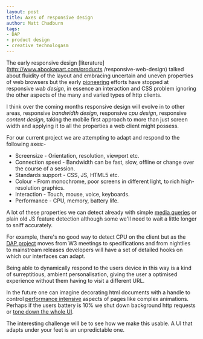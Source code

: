 ```yaml
---
layout: post
title: Axes of responsive design
author: Matt Chadburn
tags:
- DAP
- product design
- creative technologasm
---
```

The early responsive design [literature](http://www.abookapart.com/products
/responsive-web-design) talked about fluidity of the layout and embracing
uncertain and uneven properties of web browsers but the early
[pioneering](http://www.bostonglobe.com/) efforts have stopped at responsive
_web design_, in essence an interaction and CSS problem ignoring the other
aspects of the many and varied types of http clients.

<!-- more -->

I think over the coming months responsive design will evolve in to other
areas, responsive _bandwidth design_, responsive _cpu design_, responsive
_content design_, taking the mobile first approach to more than just screen
width and applying it to all the properties a web client might possess.

For our current project we are attempting to adapt and respond to the
following axes:-

  * Screensize - Orientation, resolution, viewport etc.
  * Connection speed - Bandwidth can be fast, slow, offline or change over the course of a session.
  * Standards support - CSS, JS, HTML5 etc.
  * Colour - From monochrome, poor screens in different light, to rich high-resolution graphics.
  * Interaction - Touch, mouse, voice, keyboards.
  * Performance - CPU, memory, battery life.

A lot of these properties we can detect already with simple [media
queries](http://www.w3.org/TR/css3-mediaqueries/) or plain old JS feature
detection although some we'll need to wait a little longer to sniff
accurately.

For example, there's no good way to detect CPU on the client but as the [DAP
project](http://www.w3.org/2009/dap/) moves from W3 meetings to specifications
and from nightlies to mainstream releases developers will have a set of
detailed hooks on which our interfaces can adapt.

Being able to dynamically respond to the users device in this way is a kind of
surreptitious, ambient personalisation, giving the user a optimised experience
without them having to visit a different URL.

In the future one can imagine decorating html documents with a handle to
control [performance intensive](http://dev.w3.org/2009/dap/system-info/)
aspects of pages like complex animations. Perhaps if the users battery is 10%
we shut down background http requests or [tone down the whole
UI](http://www.blackle.com/).

The interesting challenge will be to see how we make this usable. A UI that
adapts under your feet is an unpredictable one.

